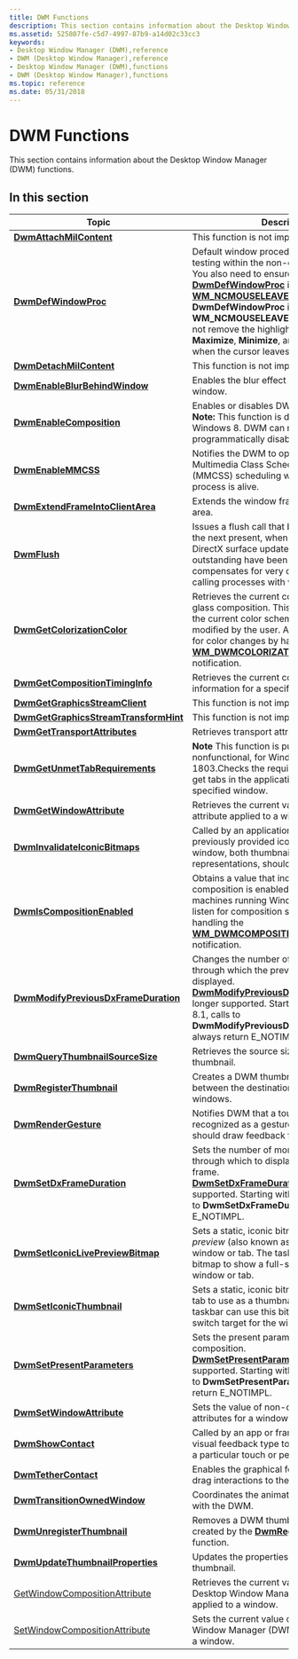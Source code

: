 ```yaml
---
title: DWM Functions
description: This section contains information about the Desktop Window Manager (DWM) functions.
ms.assetid: 525807fe-c5d7-4997-87b9-a14d02c33cc3
keywords:
- Desktop Window Manager (DWM),reference
- DWM (Desktop Window Manager),reference
- Desktop Window Manager (DWM),functions
- DWM (Desktop Window Manager),functions
ms.topic: reference
ms.date: 05/31/2018
---
```


# DWM Functions

This section contains information about the Desktop Window Manager (DWM) functions.

## In this section




| Topic | Description | 
|-------|-------------|
| <a href="/windows/desktop/api/Dwmapi/nf-dwmapi-dwmattachmilcontent"><strong>DwmAttachMilContent</strong></a><br /> | This function is not implemented.<br /> | 
| <a href="/windows/desktop/api/Dwmapi/nf-dwmapi-dwmdefwindowproc"><strong>DwmDefWindowProc</strong></a><br /> | Default window procedure for DWM hit testing within the non-client area.<br /> You also need to ensure that <a href="/windows/desktop/api/Dwmapi/nf-dwmapi-dwmdefwindowproc"><strong>DwmDefWindowProc</strong></a> is called for the <a href="/windows/desktop/inputdev/wm-ncmouseleave"><strong>WM_NCMOUSELEAVE</strong></a> message. If <strong>DwmDefWindowProc</strong> is not called for the <strong>WM_NCMOUSELEAVE</strong> message, DWM does not remove the highlighting from the <strong>Maximize</strong>, <strong>Minimize</strong>, and <strong>Close</strong> buttons when the cursor leaves the window.<br /> | 
| <a href="/windows/desktop/api/Dwmapi/nf-dwmapi-dwmdetachmilcontent"><strong>DwmDetachMilContent</strong></a><br /> | This function is not implemented.<br /> | 
| <a href="/windows/desktop/api/Dwmapi/nf-dwmapi-dwmenableblurbehindwindow"><strong>DwmEnableBlurBehindWindow</strong></a><br /> | Enables the blur effect on a specified window.<br /> | 
| [**DwmEnableComposition**](/windows/desktop/api/Dwmapi/nf-dwmapi-dwmenablecomposition)<br> | Enables or disables DWM composition. <br> **Note:** This function is deprecated as of Windows 8. DWM can no longer be programmatically disabled.<br> | 
| <a href="/windows/desktop/api/Dwmapi/nf-dwmapi-dwmenablemmcss"><strong>DwmEnableMMCSS</strong></a><br /> | Notifies the DWM to opt in to or out of Multimedia Class Schedule Service (MMCSS) scheduling while the calling process is alive.<br /> | 
| <a href="/windows/desktop/api/Dwmapi/nf-dwmapi-dwmextendframeintoclientarea"><strong>DwmExtendFrameIntoClientArea</strong></a><br /> | Extends the window frame into the client area.<br /> | 
| <a href="/windows/desktop/api/Dwmapi/nf-dwmapi-dwmflush"><strong>DwmFlush</strong></a><br /> | Issues a flush call that blocks the caller until the next present, when all of the Microsoft DirectX surface updates that are currently outstanding have been made. This compensates for very complex scenes or calling processes with very low priority.<br /> | 
| <a href="/windows/desktop/api/Dwmapi/nf-dwmapi-dwmgetcolorizationcolor"><strong>DwmGetColorizationColor</strong></a><br /> | Retrieves the current color used for DWM glass composition. This value is based on the current color scheme and can be modified by the user. Applications can listen for color changes by handling the <a href="wm-dwmcolorizationcolorchanged.md"><strong>WM_DWMCOLORIZATIONCOLORCHANGED</strong></a> notification.<br /> | 
| <a href="/windows/desktop/api/Dwmapi/nf-dwmapi-dwmgetcompositiontiminginfo"><strong>DwmGetCompositionTimingInfo</strong></a><br /> | Retrieves the current composition timing information for a specified window.<br /> | 
| <a href="/windows/desktop/api/Dwmapi/nf-dwmapi-dwmgetgraphicsstreamclient"><strong>DwmGetGraphicsStreamClient</strong></a><br /> | This function is not implemented.<br /> | 
| <a href="/windows/desktop/api/Dwmapi/nf-dwmapi-dwmgetgraphicsstreamtransformhint"><strong>DwmGetGraphicsStreamTransformHint</strong></a><br /> | This function is not implemented.<br /> | 
| <a href="/windows/desktop/api/Dwmapi/nf-dwmapi-dwmgettransportattributes"><strong>DwmGetTransportAttributes</strong></a><br /> | Retrieves transport attributes.<br /> | 
| [**DwmGetUnmetTabRequirements**](/windows/desktop/api/dwmapi/nf-dwmapi-dwmgetunmettabrequirements)<br> | **Note**  This function is publically available, but nonfunctional, for Windows 10, version 1803.Checks the requirements needed to get tabs in the application title bar for the specified window.<br> | 
| <a href="/windows/desktop/api/Dwmapi/nf-dwmapi-dwmgetwindowattribute"><strong>DwmGetWindowAttribute</strong></a><br /> | Retrieves the current value of a specified attribute applied to a window.<br /> | 
| <a href="/windows/desktop/api/Dwmapi/nf-dwmapi-dwminvalidateiconicbitmaps"><strong>DwmInvalidateIconicBitmaps</strong></a><br /> | Called by an application to indicate that all previously provided iconic bitmaps from a window, both thumbnails and peek representations, should be refreshed.<br /> | 
| <a href="/windows/desktop/api/Dwmapi/nf-dwmapi-dwmiscompositionenabled"><strong>DwmIsCompositionEnabled</strong></a><br /> | Obtains a value that indicates whether DWM composition is enabled. Applications on machines running Windows 7 or earlier can listen for composition state changes by handling the <a href="wm-dwmcompositionchanged.md"><strong>WM_DWMCOMPOSITIONCHANGED</strong></a> notification.<br /> | 
| <a href="/windows/desktop/api/Dwmapi/nf-dwmapi-dwmmodifypreviousdxframeduration"><strong>DwmModifyPreviousDxFrameDuration</strong></a><br /> | Changes the number of monitor refreshes through which the previous frame will be displayed. <br /><a href="/windows/desktop/api/Dwmapi/nf-dwmapi-dwmmodifypreviousdxframeduration"><strong>DwmModifyPreviousDxFrameDuration</strong></a> is no longer supported. Starting with Windows 8.1, calls to <strong>DwmModifyPreviousDxFrameDuration</strong> always return E_NOTIMPL.<br /> | 
| <a href="/windows/desktop/api/Dwmapi/nf-dwmapi-dwmquerythumbnailsourcesize"><strong>DwmQueryThumbnailSourceSize</strong></a><br /> | Retrieves the source size of the DWM thumbnail.<br /> | 
| <a href="/windows/desktop/api/Dwmapi/nf-dwmapi-dwmregisterthumbnail"><strong>DwmRegisterThumbnail</strong></a><br /> | Creates a DWM thumbnail relationship between the destination and source windows.<br /> | 
| <a href="/windows/desktop/api/Dwmapi/nf-dwmapi-dwmrendergesture"><strong>DwmRenderGesture</strong></a><br /> | Notifies DWM that a touch contact has been recognized as a gesture, and that DWM should draw feedback for that gesture.<br /> | 
| <a href="/windows/desktop/api/Dwmapi/nf-dwmapi-dwmsetdxframeduration"><strong>DwmSetDxFrameDuration</strong></a><br /> | Sets the number of monitor refreshes through which to display the presented frame. <br /><a href="/windows/desktop/api/Dwmapi/nf-dwmapi-dwmsetdxframeduration"><strong>DwmSetDxFrameDuration</strong></a> is no longer supported. Starting with Windows 8.1, calls to <strong>DwmSetDxFrameDuration</strong> always return E_NOTIMPL.<br /> | 
| <a href="/windows/desktop/api/Dwmapi/nf-dwmapi-dwmseticoniclivepreviewbitmap"><strong>DwmSetIconicLivePreviewBitmap</strong></a><br /> | Sets a static, iconic bitmap to display a <em>live preview</em> (also known as a <em>Peek preview</em>) of a window or tab. The taskbar can use this bitmap to show a full-sized preview of a window or tab.<br /> | 
| <a href="/windows/desktop/api/Dwmapi/nf-dwmapi-dwmseticonicthumbnail"><strong>DwmSetIconicThumbnail</strong></a><br /> | Sets a static, iconic bitmap on a window or tab to use as a thumbnail representation. The taskbar can use this bitmap as a thumbnail switch target for the window or tab.<br /> | 
| <a href="/windows/desktop/api/Dwmapi/nf-dwmapi-dwmsetpresentparameters"><strong>DwmSetPresentParameters</strong></a><br /> | Sets the present parameters for frame composition. <br /><a href="/windows/desktop/api/Dwmapi/nf-dwmapi-dwmsetpresentparameters"><strong>DwmSetPresentParameters</strong></a> is no longer supported. Starting with Windows 8.1, calls to <strong>DwmSetPresentParameters</strong> always return E_NOTIMPL.<br /> | 
| <a href="/windows/desktop/api/Dwmapi/nf-dwmapi-dwmsetwindowattribute"><strong>DwmSetWindowAttribute</strong></a><br /> | Sets the value of non-client rendering attributes for a window.<br /> | 
| <a href="/windows/desktop/api/dwmapi/nf-dwmapi-dwmshowcontact"><strong>DwmShowContact</strong></a><br /> | Called by an app or framework to specify the visual feedback type to draw in response to a particular touch or pen contact.<br /> | 
| <a href="/windows/desktop/api/Dwmapi/nf-dwmapi-dwmtethercontact"><strong>DwmTetherContact</strong></a><br /> | Enables the graphical feedback of touch and drag interactions to the user.<br /> | 
| <a href="/windows/desktop/api/dwmapi/nf-dwmapi-dwmtransitionownedwindow"><strong>DwmTransitionOwnedWindow</strong></a><br /> | Coordinates the animations of tool windows with the DWM.<br /> | 
| <a href="/windows/desktop/api/Dwmapi/nf-dwmapi-dwmunregisterthumbnail"><strong>DwmUnregisterThumbnail</strong></a><br /> | Removes a DWM thumbnail relationship created by the <a href="/windows/desktop/api/Dwmapi/nf-dwmapi-dwmregisterthumbnail"><strong>DwmRegisterThumbnail</strong></a> function.<br /> | 
| <a href="/windows/desktop/api/Dwmapi/nf-dwmapi-dwmupdatethumbnailproperties"><strong>DwmUpdateThumbnailProperties</strong></a><br /> | Updates the properties for a DWM thumbnail.<br /> | 
| [GetWindowCompositionAttribute](getwindowcompositionattribute.md) | Retrieves the current value of a specified Desktop Window Manager (DWM) attribute applied to a window. | 
| [SetWindowCompositionAttribute](setwindowcompositionattribute.md) | Sets the current value of a specified Desktop Window Manager (DWM) attribute applied to a window. | 




 

 

